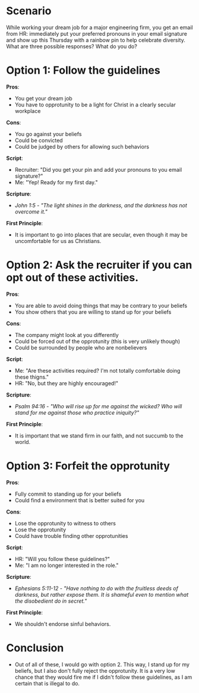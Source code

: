 # Scenario

While working your dream job for a major engineering firm, you get an email from HR: immediately put your preferred pronouns in your email signature and show up this Thursday with a rainbow pin to help celebrate diversity. What are three possible responses? What do you do?


# Option 1: Follow the guidelines

__Pros__:
*  You get your dream job
*  You have to opprotunity to be a light for Christ in a clearly secular workplace 

__Cons__:
*  You go against your beliefs
*  Could be convicted
*  Could be judged by others for allowing such behaviors

__Script__:
* Recruiter: "Did you get your pin and add your pronouns to you email signature?"
* Me: "Yep! Ready for my first day."

__Scripture__:
* *John 1:5 - "The light shines in the darkness, and the darkness has not overcome it."*

__First Principle__:
* It is important to go into places that are secular, even though it may be uncomfortable for us as Christians.


# Option 2: Ask the recruiter if you can opt out of these activities.

__Pros__:
*  You are able to avoid doing things that may be contrary to your beliefs
*  You show others that you are willing to stand up for your beliefs

__Cons__:
*  The company might look at you differently
*  Could be forced out of the opprotunity (this is very unlikely though)
*  Could be surrounded by people who are nonbelievers

__Script__:
* Me: "Are these activities required? I'm not totally comfortable doing these thigns."
* HR: "No, but they are highly encouraged!"

__Scripture__:
* *Psalm 94:16 - "Who will rise up for me against the wicked? Who will stand for me against those who practice iniquity?"*

__First Principle__:
* It is important that we stand firm in our faith, and not succumb to the world. 


# Option 3: Forfeit the opprotunity

__Pros__:
*  Fully commit to standing up for your beliefs
*  Could find a environment that is better suited for you

__Cons__:
*  Lose the opprotunity to witness to others
*  Lose the opprotunity
*  Could have trouble finding other opprotunities

__Script__:
* HR: "Will you follow these guidelines?"
* Me: "I am no longer interested in the role."

__Scripture__:
* *Ephesians 5:11-12 - "Have nothing to do with the fruitless deeds of darkness, but rather expose them. It is shameful even to mention what the disobedient do in secret."*

__First Principle__:
* We shouldn't endorse sinful behaviors. 


# Conclusion
* Out of all of these, I would go with option 2. This way, I stand up for my beliefs, but I also don't fully reject the opprotunity. It is a very low chance that they would fire me if I didn't follow these guidelines, as I am certain that is illegal to do. 
